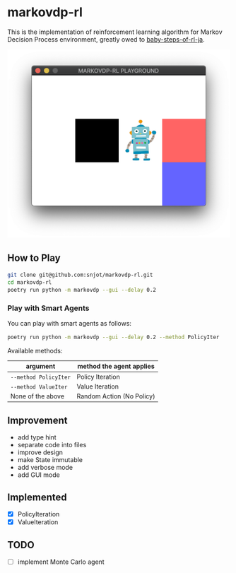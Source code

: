 # markovdp-rl

This is the implementation of reinforcement learning algorithm for Markov Decision Process environment, greatly owed to [baby-steps-of-rl-ja](https://github.com/icoxfog417/baby-steps-of-rl-ja).

![Markov DP RL Image](./doc/markovdp-rl.png)

## How to Play

```zsh
git clone git@github.com:snjot/markovdp-rl.git
cd markovdp-rl
poetry run python -m markovdp --gui --delay 0.2
```

### Play with Smart Agents

You can play with smart agents as follows:

```zsh
poetry run python -m markovdp --gui --delay 0.2 --method PolicyIter
```

Available methods:

| argument              | method the agent applies  |
| --------------------- | ------------------------- |
| `--method PolicyIter` | Policy Iteration          |
| `--method ValueIter`  | Value Iteration           |
| None of the above     | Random Action (No Policy) |

## Improvement

- add type hint
- separate code into files
- improve design
- make State immutable
- add verbose mode
- add GUI mode

## Implemented

- [x] PolicyIteration
- [x] ValueIteration

## TODO

- [ ] implement Monte Carlo agent
